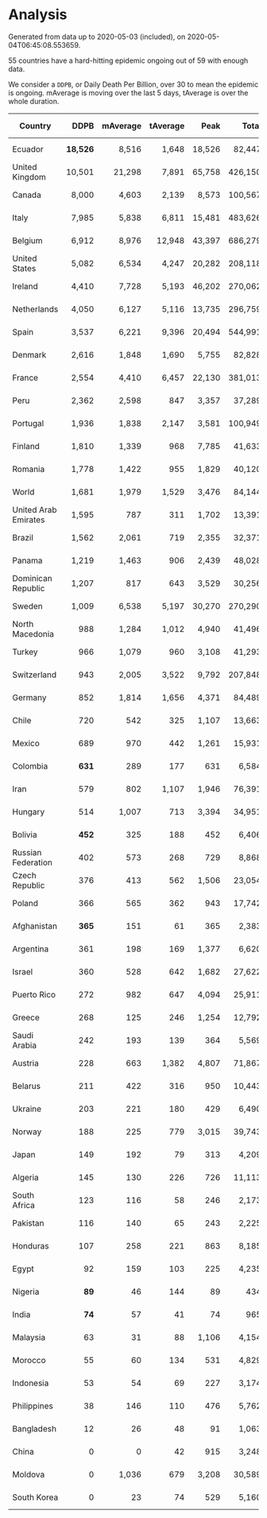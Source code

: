 
# Analysis

Generated from data up to 2020-05-03 (included), on 2020-05-04T06:45:08.553659.

55 countries have a hard-hitting epidemic ongoing out of 59 with enough data.

We consider a `DDPB`, or Daily Death Per Billion, over 30 to mean the epidemic is ongoing.
mAverage is moving over the last 5 days, tAverage is over the whole duration.


| Country | DDPB | mAverage | tAverage | Peak | Total | Start | Peak Date | End | Duration |  Status |
|---------|-----:|---------:|---------:|-----:|------:|-------|-----------|-----|----------|---------|
| Ecuador | **18,526** | 8,516 | 1,648 | 18,526 | 82,447 | 2020-03-14 | 2020-05-03 | None | 50 days | ongoing |
| United Kingdom | 10,501 | 21,298 | 7,891 | 65,758 | 426,150 | 2020-03-10 | 2020-04-30 | None | 54 days | ongoing |
| Canada | 8,000 | 4,603 | 2,139 | 8,573 | 100,567 | 2020-03-17 | 2020-05-01 | None | 47 days | ongoing |
| Italy | 7,985 | 5,838 | 6,811 | 15,481 | 483,626 | 2020-02-22 | 2020-03-28 | None | 71 days | ongoing |
| Belgium | 6,912 | 8,976 | 12,948 | 43,397 | 686,279 | 2020-03-11 | 2020-04-10 | None | 53 days | ongoing |
| United States | 5,082 | 6,534 | 4,247 | 20,282 | 208,118 | 2020-03-15 | 2020-04-16 | None | 49 days | ongoing |
| Ireland | 4,410 | 7,728 | 5,193 | 46,202 | 270,062 | 2020-03-12 | 2020-04-25 | None | 52 days | ongoing |
| Netherlands | 4,050 | 6,127 | 5,116 | 13,735 | 296,759 | 2020-03-06 | 2020-04-07 | None | 58 days | ongoing |
| Spain | 3,537 | 6,221 | 9,396 | 20,494 | 544,991 | 2020-03-06 | 2020-04-02 | None | 58 days | ongoing |
| Denmark | 2,616 | 1,848 | 1,690 | 5,755 | 82,828 | 2020-03-15 | 2020-04-02 | None | 49 days | ongoing |
| France | 2,554 | 4,410 | 6,457 | 22,130 | 381,013 | 2020-03-05 | 2020-04-16 | None | 59 days | ongoing |
| Peru | 2,362 | 2,598 | 847 | 3,357 | 37,289 | 2020-03-20 | 2020-05-01 | None | 44 days | ongoing |
| Portugal | 1,936 | 1,838 | 2,147 | 3,581 | 100,949 | 2020-03-17 | 2020-04-03 | None | 47 days | ongoing |
| Finland | 1,810 | 1,339 | 968 | 7,785 | 41,633 | 2020-03-21 | 2020-04-22 | None | 43 days | ongoing |
| Romania | 1,778 | 1,422 | 955 | 1,829 | 40,120 | 2020-03-22 | 2020-04-10 | None | 42 days | ongoing |
| World | 1,681 | 1,979 | 1,529 | 3,476 | 84,144 | 2020-03-09 | 2020-04-16 | None | 55 days | ongoing |
| United Arab Emirates | 1,595 | 787 | 311 | 1,702 | 13,391 | 2020-03-21 | 2020-04-30 | None | 43 days | ongoing |
| Brazil | 1,562 | 2,061 | 719 | 2,355 | 32,371 | 2020-03-19 | 2020-05-01 | None | 45 days | ongoing |
| Panama | 1,219 | 1,463 | 906 | 2,439 | 48,028 | 2020-03-11 | 2020-04-21 | None | 53 days | ongoing |
| Dominican Republic | 1,207 | 817 | 643 | 3,529 | 30,256 | 2020-03-17 | 2020-04-13 | None | 47 days | ongoing |
| Sweden | 1,009 | 6,538 | 5,197 | 30,270 | 270,290 | 2020-03-12 | 2020-04-16 | None | 52 days | ongoing |
| North Macedonia | 988 | 1,284 | 1,012 | 4,940 | 41,496 | 2020-03-23 | 2020-04-14 | None | 41 days | ongoing |
| Turkey | 966 | 1,079 | 960 | 3,108 | 41,293 | 2020-03-21 | 2020-04-17 | None | 43 days | ongoing |
| Switzerland | 943 | 2,005 | 3,522 | 9,792 | 207,848 | 2020-03-05 | 2020-04-15 | None | 59 days | ongoing |
| Germany | 852 | 1,814 | 1,656 | 4,371 | 84,489 | 2020-03-13 | 2020-04-15 | None | 51 days | ongoing |
| Chile | 720 | 542 | 325 | 1,107 | 13,663 | 2020-03-22 | 2020-04-30 | None | 42 days | ongoing |
| Mexico | 689 | 970 | 442 | 1,261 | 15,931 | 2020-03-28 | 2020-04-30 | None | 36 days | ongoing |
| Colombia | **631** | 289 | 177 | 631 | 6,584 | 2020-03-27 | 2020-05-03 | None | 37 days | ongoing |
| Iran | 579 | 802 | 1,107 | 1,946 | 76,391 | 2020-02-24 | 2020-04-04 | None | 69 days | ongoing |
| Hungary | 514 | 1,007 | 713 | 3,394 | 34,951 | 2020-03-15 | 2020-04-19 | None | 49 days | ongoing |
| Bolivia | **452** | 325 | 188 | 452 | 6,406 | 2020-03-30 | 2020-05-03 | None | 34 days | ongoing |
| Russian Federation | 402 | 573 | 268 | 729 | 8,868 | 2020-03-31 | 2020-04-29 | None | 33 days | ongoing |
| Czech Republic | 376 | 413 | 562 | 1,506 | 23,054 | 2020-03-23 | 2020-04-15 | None | 41 days | ongoing |
| Poland | 366 | 565 | 362 | 943 | 17,742 | 2020-03-15 | 2020-04-25 | None | 49 days | ongoing |
| Afghanistan | **365** | 151 | 61 | 365 | 2,383 | 2020-03-25 | 2020-05-03 | None | 39 days | ongoing |
| Argentina | 361 | 198 | 169 | 1,377 | 6,620 | 2020-03-25 | 2020-03-30 | None | 39 days | ongoing |
| Israel | 360 | 528 | 642 | 1,682 | 27,622 | 2020-03-21 | 2020-04-10 | None | 43 days | ongoing |
| Puerto Rico | 272 | 982 | 647 | 4,094 | 25,911 | 2020-03-24 | 2020-05-01 | None | 40 days | ongoing |
| Greece | 268 | 125 | 246 | 1,254 | 12,792 | 2020-03-12 | 2020-04-04 | None | 52 days | ongoing |
| Saudi Arabia | 242 | 193 | 139 | 364 | 5,569 | 2020-03-24 | 2020-04-21 | None | 40 days | ongoing |
| Austria | 228 | 663 | 1,382 | 4,807 | 71,867 | 2020-03-12 | 2020-04-23 | None | 52 days | ongoing |
| Belarus | 211 | 422 | 316 | 950 | 10,443 | 2020-03-31 | 2020-04-20 | None | 33 days | ongoing |
| Ukraine | 203 | 221 | 180 | 429 | 6,490 | 2020-03-28 | 2020-04-28 | None | 36 days | ongoing |
| Norway | 188 | 225 | 779 | 3,015 | 39,743 | 2020-03-13 | 2020-04-21 | None | 51 days | ongoing |
| Japan | 149 | 192 | 79 | 313 | 4,209 | 2020-03-11 | 2020-05-02 | None | 53 days | ongoing |
| Algeria | 145 | 130 | 226 | 726 | 11,113 | 2020-03-15 | 2020-04-10 | None | 49 days | ongoing |
| South Africa | 123 | 116 | 58 | 246 | 2,173 | 2020-03-27 | 2020-04-17 | None | 37 days | ongoing |
| Pakistan | 116 | 140 | 65 | 243 | 2,225 | 2020-03-30 | 2020-05-01 | None | 34 days | ongoing |
| Honduras | 107 | 258 | 221 | 863 | 8,185 | 2020-03-27 | 2020-04-25 | None | 37 days | ongoing |
| Egypt | 92 | 159 | 103 | 225 | 4,235 | 2020-03-23 | 2020-04-29 | None | 41 days | ongoing |
| Nigeria | **89** | 46 | 144 | 89 | 434 | 2020-04-30 | 2020-05-03 | None | 3 days | ongoing |
| India | **74** | 57 | 41 | 74 | 965 | 2020-04-10 | 2020-05-03 | None | 23 days | ongoing |
| Malaysia | 63 | 31 | 88 | 1,106 | 4,154 | 2020-03-17 | 2020-04-04 | None | 47 days | ongoing |
| Morocco | 55 | 60 | 134 | 531 | 4,829 | 2020-03-28 | 2020-04-05 | None | 36 days | ongoing |
| Indonesia | 53 | 54 | 69 | 227 | 3,174 | 2020-03-18 | 2020-04-14 | None | 46 days | ongoing |
| Philippines | 38 | 146 | 110 | 476 | 5,762 | 2020-03-12 | 2020-04-12 | None | 52 days | ongoing |
| Bangladesh | 12 | 26 | 48 | 91 | 1,063 | 2020-04-10 | 2020-04-17 | 2020-05-02 | 22 days | finished |
| China | 0 | 0 | 42 | 915 | 3,248 | 2020-01-30 | 2020-04-16 | 2020-04-16 | 77 days | finished |
| Moldova | 0 | 1,036 | 679 | 3,208 | 30,589 | 2020-03-18 | 2020-04-16 | 2020-05-02 | 45 days | finished |
| South Korea | 0 | 23 | 74 | 529 | 5,160 | 2020-02-23 | 2020-03-10 | 2020-05-02 | 69 days | finished |

